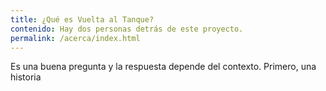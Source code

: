 ```yaml
---
title: ¿Qué es Vuelta al Tanque?
contenido: Hay dos personas detrás de este proyecto.
permalink: /acerca/index.html
---
```


Es una buena pregunta y la respuesta depende del contexto. Primero, una historia
